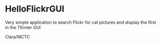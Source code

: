 # HelloFlickrGUI
Very simple application to search Flickr for cat pictures and display the first in the TKinter GUI

Clara/MCTC

